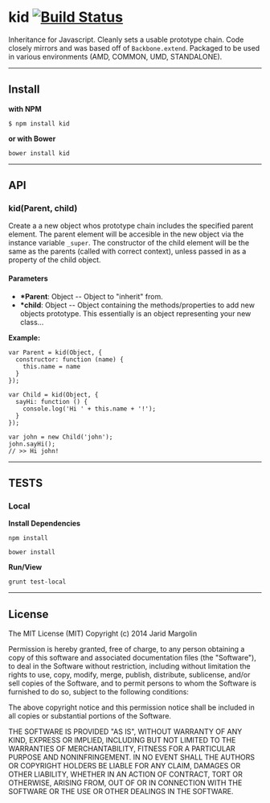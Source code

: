 kid [![Build Status](https://travis-ci.org/jaridmargolin/kid.png)](https://travis-ci.org/jaridmargolin/kid)
===


Inheritance for Javascript. Cleanly sets a usable prototype chain. Code closely mirrors and was based off of `Backbone.extend`. Packaged to be used in various environments (AMD, COMMON, UMD, STANDALONE).


---


## Install

**with NPM**

```
$ npm install kid
```

**or with Bower**

```
bower install kid
```


---


## API


### kid(Parent, child)

Create a a new object whos prototype chain includes the specified parent element. The parent element will be accesible in the new object via the instance variable `_super`. The constructor of the child element will be the same as the parents (called with correct context), unless passed in as a property of the child object.

#### Parameters

* **\*Parent**: Object -- Object to "inherit" from.
* **\*child**: Object -- Object containing the methods/properties to add new objects prototype. This essentially is an object representing your new class...

**Example:**

```
var Parent = kid(Object, {
  constructor: function (name) {
    this.name = name
  }
});

var Child = kid(Object, {
  sayHi: function () {
    console.log('Hi ' + this.name + '!');
  }
});

var john = new Child('john');
john.sayHi();
// >> Hi john!
```

---

## TESTS

### Local

**Install Dependencies**

```
npm install
```

```
bower install
```

**Run/View**

```
grunt test-local
```


---

## License

The MIT License (MIT) Copyright (c) 2014 Jarid Margolin

Permission is hereby granted, free of charge, to any person obtaining a copy of this software and associated documentation files (the "Software"), to deal in the Software without restriction, including without limitation the rights to use, copy, modify, merge, publish, distribute, sublicense, and/or sell copies of the Software, and to permit persons to whom the Software is furnished to do so, subject to the following conditions:

The above copyright notice and this permission notice shall be included in all copies or substantial portions of the Software.

THE SOFTWARE IS PROVIDED "AS IS", WITHOUT WARRANTY OF ANY KIND, EXPRESS OR IMPLIED, INCLUDING BUT NOT LIMITED TO THE WARRANTIES OF MERCHANTABILITY, FITNESS FOR A PARTICULAR PURPOSE AND NONINFRINGEMENT. IN NO EVENT SHALL THE AUTHORS OR COPYRIGHT HOLDERS BE LIABLE FOR ANY CLAIM, DAMAGES OR OTHER LIABILITY, WHETHER IN AN ACTION OF CONTRACT, TORT OR OTHERWISE, ARISING FROM, OUT OF OR IN CONNECTION WITH THE SOFTWARE OR THE USE OR OTHER DEALINGS IN THE SOFTWARE.
